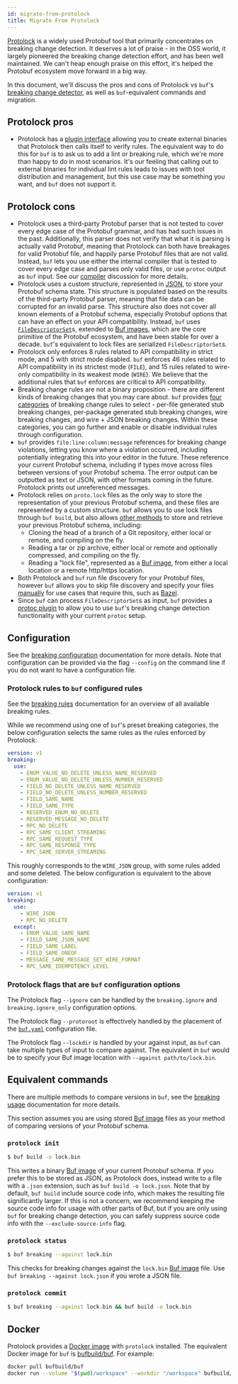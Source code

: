 ```yaml
---
id: migrate-from-protolock
title: Migrate From Protolock
---
```


[Protolock](https://github.com/nilslice/protolock) is a widely used Protobuf
tool that primarily concentrates on breaking change detection. It deserves a lot
of praise - in the OSS world, it largely pioneered the breaking change detection
effort, and has been well maintained. We can't heap enough praise on this
effort, it's helped the Protobuf ecosystem move forward in a big way.

In this document, we'll discuss the pros and cons of Protolock vs `buf`'s
[breaking change detector](/buf/breaking/explanation), as well as `buf`-equivalent
commands and migration.

## Protolock pros

- Protolock has a
  [plugin interface](https://github.com/nilslice/protolock/wiki/Plugins)
  allowing you to create external binaries that Protolock then calls itself to
  verify rules. The equivalent way to do this for `buf` is to ask us to add a
  lint or breaking rule, which we're more than happy to do in most scenarios.
  It's our feeling that calling out to external binaries for individual lint
  rules leads to issues with tool distribution and management, but this use case
  may be something you want, and `buf` does not support it.

## Protolock cons

- Protolock uses a third-party Protobuf parser that is not tested to cover every
  edge case of the Protobuf grammar, and has had such issues in the past.
  Additionally, this parser does not verify that what it is parsing is actually
  valid Protobuf, meaning that Protolock can both have breakages for valid
  Protobuf file, and happily parse Protobuf files that are not valid. Instead,
  `buf` lets you use either the internal compiler that is tested to cover every
  edge case and parses only valid files, or use `protoc` output as `buf` input.
  See our [compiler](../buf/other/internal-compiler.md) discussion for more
  details.
- Protolock uses a custom structure, represented in
  [JSON](https://github.com/nilslice/protolock/blob/1a3dd1a15d36f26d0a616be4584da6a4589e7844/parse.go#L19),
  to store your Protobuf schema state. This structure is populated based on the
  results of the third-party Protobuf parser, meaning that file data can be
  corrupted for an invalid parse. This structure also does not cover all known
  elements of a Protobuf schema, especially Protobuf options that can have an
  effect on your API compatibility. Instead, `buf` uses
  [`FileDescriptorSet`][filedescriptorset]s, extended to
  [Buf images](../bsr/data-model/images.md), which are the core primitive of the
  Protobuf ecosystem, and have been stable for over a decade. `buf`'s equivalent
  to lock files are serialized `FileDescriptorSet`s.
- Protolock only enforces 8 rules related to API compatibility in strict mode,
  and 5 with strict mode disabled. `buf` enforces 46 rules related to API
  compatibility in its strictest mode (`FILE`), and 15 rules related to
  wire-only compatibility in its weakest mode (`WIRE`). We believe that the
  additional rules that `buf` enforces are critical to API compatibility.
- Breaking change rules are not a binary proposition - there are different kinds
  of breaking changes that you may care about. `buf` provides
  [four categories](../buf/breaking/rules.md) of breaking change rules to select -
  per-file generated stub breaking changes, per-package generated stub breaking
  changes, wire breaking changes, and wire + JSON breaking changes. Within these
  categories, you can go further and enable or disable individual rules through
  configuration.
- `buf` provides `file:line:column:message` references for breaking change
  violations, letting you know where a violation occurred, including potentially
  integrating this into your editor in the future. These reference your current
  Protobuf schema, including if types move across files between versions of your
  Protobuf schema. The error output can be outputted as text or JSON, with other
  formats coming in the future. Protolock prints out unreferenced messages.
- Protolock relies on `proto.lock` files as the only way to store the
  representation of your previous Protobuf schema, and these files are
  represented by a custom structure. `buf` allows you to use lock files through
  `buf build`, but also allows [other methods](../buf/breaking/how-to) to store
  and retrieve your previous Protobuf schema, including:
  - Cloning the head of a branch of a Git repository, either local or remote,
    and compiling on the fly.
  - Reading a tar or zip archive, either local or remote and optionally
    compressed, and compiling on the fly.
  - Reading a "lock file", represented as a [Buf image](../bsr/data-model/images.md),
    from either a local location or a remote http/https location.
- Both Protolock and `buf` run file discovery for your Protobuf files, however
  `buf` allows you to skip file discovery and specify your files
  [manually](../buf/build/how-to#limit-to-specific-files) for use cases that
  require this, such as [Bazel](../buf/other/bazel.md).
- Since `buf` can process `FileDescriptorSet`s as input, `buf` provides a
  [protoc plugin](../buf/other/protoc-plugins.md#breaking) to allow you to use
  `buf`'s breaking change detection functionality with your current `protoc`
  setup.

## Configuration

See the [breaking configuration](../buf/breaking/configuration.md) documentation for
more details. Note that configuration can be provided via the flag `--config` on
the command line if you do not want to have a configuration file.

### Protolock rules to `buf` configured rules

See the [breaking rules](../buf/breaking/rules.md) documentation for an overview of
all available breaking rules.

While we recommend using one of `buf`'s preset breaking categories, the below
configuration selects the same rules as the rules enforced by Protolock:

```yaml title="buf.yaml"
version: v1
breaking:
  use:
    - ENUM_VALUE_NO_DELETE_UNLESS_NAME_RESERVED
    - ENUM_VALUE_NO_DELETE_UNLESS_NUMBER_RESERVED
    - FIELD_NO_DELETE_UNLESS_NAME_RESERVED
    - FIELD_NO_DELETE_UNLESS_NUMBER_RESERVED
    - FIELD_SAME_NAME
    - FIELD_SAME_TYPE
    - RESERVED_ENUM_NO_DELETE
    - RESERVED_MESSAGE_NO_DELETE
    - RPC_NO_DELETE
    - RPC_SAME_CLIENT_STREAMING
    - RPC_SAME_REQUEST_TYPE
    - RPC_SAME_RESPONSE_TYPE
    - RPC_SAME_SERVER_STREAMING
```

This roughly corresponds to the `WIRE_JSON` group, with some rules added and
some deleted. The below configuration is equivalent to the above configuration:

```yaml title="buf.yaml"
version: v1
breaking:
  use:
    - WIRE_JSON
    - RPC_NO_DELETE
  except:
    - ENUM_VALUE_SAME_NAME
    - FIELD_SAME_JSON_NAME
    - FIELD_SAME_LABEL
    - FIELD_SAME_ONEOF
    - MESSAGE_SAME_MESSAGE_SET_WIRE_FORMAT
    - RPC_SAME_IDEMPOTENCY_LEVEL
```

### Protolock flags that are `buf` configuration options

The Protolock flag `--ignore` can be handled by the `breaking.ignore` and
`breaking.ignore_only` configuration options.

The Protolock flag `--protoroot` is effectively handled by the placement of the
[`buf.yaml`](../configuration/v1/buf-gen-yaml.md) configuration file.

The Protolock flag `--lockdir` is handled by your against input, as `buf` can
take multiple types of input to compare against. The equivalent in `buf` would
be to specify your Buf image location with `--against path/to/lock.bin`.

## Equivalent commands

There are multiple methods to compare versions in `buf`, see the
[breaking usage](../buf/breaking/how-to) documentation for more details.

This section assumes you are using stored [Buf image](../bsr/data-model/images)
files as your method of comparing versions of your Protobuf schema.

### `protolock init`

```sh
$ buf build -o lock.bin
```

This writes a binary [Buf image](../bsr/data-model/images) of your current
Protobuf schema. If you prefer this to be stored as JSON, as Protolock does,
instead write to a file with a `.json` extension, such as
`buf build -o lock.json`. Note that by default, `buf build` include source code
info, which makes the resulting file significantly larger. If this is not a
concern, we recommend keeping the source code info for usage with other parts of
Buf, but if you are only using `buf` for breaking change detection, you can
safely suppress source code info with the `--exclude-source-info` flag.

### `protolock status`

```sh
$ buf breaking --against lock.bin
```

This checks for breaking changes against the `lock.bin`
[Buf image](../bsr/data-model/images.md) file. Use `buf breaking --against lock.json`
if you wrote a JSON file.

### `protolock commit`

```sh
$ buf breaking --against lock.bin && buf build -o lock.bin
```

## Docker

Protolock provides a [Docker image](https://hub.docker.com/r/nilslice/protolock)
with `protolock` installed. The equivalent Docker image for `buf` is
[bufbuild/buf](https://hub.docker.com/r/bufbuild/buf). For example:

```sh
docker pull bufbuild/buf
docker run --volume "$(pwd)/workspace" --workdir "/workspace" bufbuild/buf lint
```

[filedescriptorset]: https://github.com/protocolbuffers/protobuf/blob/master/src/google/protobuf/descriptor.proto
